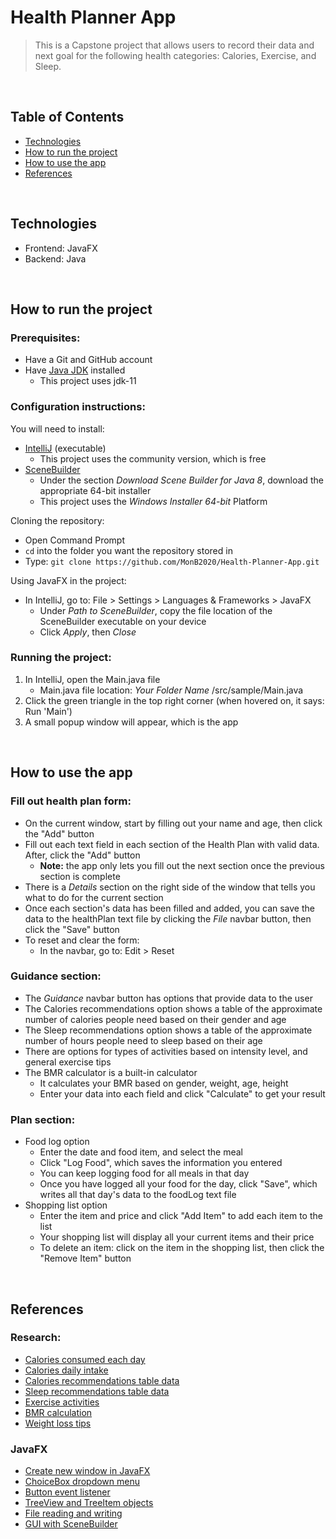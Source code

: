 # Health Planner App
> This is a Capstone project that allows users to record their data and next goal for the following health categories: Calories, Exercise, and Sleep.

<br>

## Table of Contents
- [Technologies](#technologies)
- [How to run the project](#how-to-run-project)
- [How to use the app](#how-to-use-app)
- [References](#references)

<br>

## Technologies
* Frontend: JavaFX
* Backend: Java


<br>


## <a id="how-to-run-project">How to run the project</a>
### Prerequisites:
- Have a Git and GitHub account
- Have [Java JDK](https://adoptopenjdk.net/archive.html) installed 
  - This project uses jdk-11

### Configuration instructions:

You will need to install:
- [IntelliJ](https://www.jetbrains.com/idea/download/#section=windows) (executable)
  - This project uses the community version, which is free
- [SceneBuilder](https://gluonhq.com/products/scene-builder/)
  - Under the section *Download Scene Builder for Java 8*, download the appropriate 64-bit installer
  - This project uses the *Windows Installer 64-bit* Platform

Cloning the repository:
- Open Command Prompt
- `cd` into the folder you want the repository stored in
- Type: `git clone https://github.com/MonB2020/Health-Planner-App.git`

Using JavaFX in the project:
- In IntelliJ, go to: File > Settings > Languages & Frameworks > JavaFX
  - Under *Path to SceneBuilder*, copy the file location of the SceneBuilder executable on your device
  - Click *Apply*, then *Close*

### Running the project:
1. In IntelliJ, open the Main.java file
   - Main.java file location: *Your Folder Name* /src/sample/Main.java
2. Click the green triangle in the top right corner (when hovered on, it says: Run 'Main')
3. A small popup window will appear, which is the app


<br>


## <a id="how-to-use-app">How to use the app</a>
### Fill out health plan form:
- On the current window, start by filling out your name and age, then click the "Add" button
- Fill out each text field in each section of the Health Plan with valid data. After, click the "Add" button
  - **Note:** the app only lets you fill out the next section once the previous section is complete
- There is a *Details* section on the right side of the window that tells you what to do for the current section
- Once each section's data has been filled and added, you can save the data to the healthPlan text file by clicking the *File* navbar button, then click the "Save" button
- To reset and clear the form: 
  - In the navbar, go to: Edit > Reset

### Guidance section:
- The *Guidance* navbar button has options that provide data to the user
- The Calories recommendations option shows a table of the approximate number of calories people need based on their gender and age
- The Sleep recommendations option shows a table of the approximate number of hours people need to sleep based on their age
- There are options for types of activities based on intensity level, and general exercise tips
- The BMR calculator is a built-in calculator 
  - It calculates your BMR based on gender, weight, age, height
  - Enter your data into each field and click "Calculate" to get your result

### Plan section:
- Food log option
  - Enter the date and food item, and select the meal
  - Click "Log Food", which saves the information you entered
  - You can keep logging food for all meals in that day
  - Once you have logged all your food for the day, click "Save", which writes all that day's data to the foodLog text file
- Shopping list option
  - Enter the item and price and click "Add Item" to add each item to the list
  - Your shopping list will display all your current items and their price
  - To delete an item: click on the item in the shopping list, then click the "Remove Item" button


<br>


## <a id="references">References</a>
### Research:
- [Calories consumed each day](https://www.medicalnewstoday.com/articles/245588#:~:text=According%20to%20the%202015%2D2020,men%20from%202%2C000%20to%203%2C000.)
- [Calories daily intake](https://www.nhs.uk/common-health-questions/food-and-diet/what-should-my-daily-intake-of-calories-be/)
- [Calories recommendations table data](https://www.webmd.com/diet/features/estimated-calorie-requirement)
- [Sleep recommendations table data](https://www.cdc.gov/sleep/about_sleep/how_much_sleep.html)
- [Exercise activities](https://www.nhs.uk/live-well/exercise/)
- [BMR calculation](https://www.verywellfit.com/what-is-bmr-or-basal-metabolic-rate-3495380)
- [Weight loss tips](https://www.healthline.com/nutrition/losing-a-pound-a-day#weight-loss-tips)

### JavaFX
- [Create new window in JavaFX](https://www.quickprogrammingtips.com/java/how-to-open-a-new-window-in-javafx.html)
- [ChoiceBox dropdown menu](https://jenkov.com/tutorials/javafx/choicebox.html)
- [Button event listener](https://www.geeksforgeeks.org/javafx-button-with-examples/)
- [TreeView and TreeItem objects](https://jenkov.com/tutorials/javafx/treeview.html)
- [File reading and writing](https://www.youtube.com/watch?v=ivRleZ6NWLQ&t=229s)
- [GUI with SceneBuilder](https://www.youtube.com/watch?v=C353UFc3te0&t=156s)
